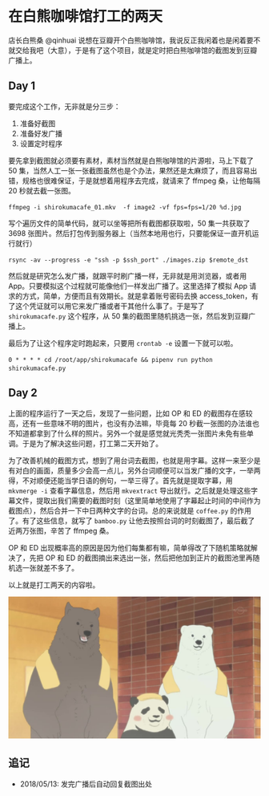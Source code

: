 # 在白熊咖啡馆打工的两天

店长白熊桑 @qinhuai 说想在豆瓣开个白熊咖啡馆，我说反正我闲着也是闲着要不就交给我吧（大意），于是有了这个项目，就是定时把白熊咖啡馆的截图发到豆瓣广播上。

## Day 1

要完成这个工作，无非就是分三步：

1. 准备好截图
1. 准备好发广播
1. 设置定时程序

要先拿到截图就必须要有素材，素材当然就是白熊咖啡馆的片源啦，马上下载了 50 集，当然人工一张一张截图虽然也是个办法，果然还是太麻烦了，而且容易出错，规格也很难保证，于是就想着用程序去完成，就请来了 ffmpeg 桑，让他每隔 20 秒就去截一张图。

`ffmpeg -i shirokumacafe_01.mkv  -f image2 -vf fps=fps=1/20 %d.jpg`

写个遍历文件的简单代码，就可以坐等把所有截图都获取啦，50 集一共获取了 3698 张图片。然后打包传到服务器上（当然本地用也行，只要能保证一直开机运行就行）

`rsync -av --progress -e "ssh -p $ssh_port" ./images.zip $remote_dst`

然后就是研究怎么发广播，就跟平时刷广播一样，无非就是用浏览器，或者用 App。只要模拟这个过程就可能像他们一样发出广播了。这里选择了模拟 App 请求的方式，简单，方便而且有效期长。就是拿着账号密码去换 access_token，有了这个凭证就可以用它来发广播或者干其他什么事了。于是写了 `shirokumacafe.py` 这个程序，从 50 集的截图里随机挑选一张，然后发到豆瓣广播上。

最后为了让这个程序定时跑起来，只要用 `crontab -e` 设置一下就可以啦。

`0 * * * * cd /root/app/shirokumacafe && pipenv run python shirokumacafe.py`


## Day 2

上面的程序运行了一天之后，发现了一些问题，比如 OP 和 ED 的截图存在感较高，还有一些意味不明的图片，也没有办法嘛，毕竟每 20 秒截一张图的办法谁也不知道都拿到了什么样的照片。另外一个就是感觉就光秃秃一张图片未免有些单调。于是为了解决这些问题，打工第二天开始了。

为了改善机械的截图方式，想到了用台词去截图，也就是用字幕。这样一来至少是有对白的画面，质量多少会高一点儿，另外台词顺便可以当发广播的文字，一举两得，不对顺便还能当学日语的例句，一举三得了。首先就是提取字幕，用 `mkvmerge -i` 查看字幕信息，然后用 `mkvextract` 导出就行。之后就是处理这些字幕文件，提取出我们需要的截图时刻（这里简单地使用了字幕起止时间的中间作为截图点），然后合并一下中日两种文字的台词。总的来说就是 `coffee.py` 的作用了。有了这些信息，就写了 `bamboo.py` 让他去按照台词的时刻截图了，最后截了近两万张图，辛苦了 ffmpeg 桑。

OP 和 ED 出现概率高的原因是因为他们每集都有嘛，简单得改了下随机策略就解决了，先把 OP 和 ED 的截图摘出来选出一张，然后把他加到正片的截图池里再随机选一张就差不多了。

以上就是打工两天的内容啦。

![すげぇだろう？](./webarebears.jpg)

## 追记

- 2018/05/13: 发完广播后自动回复截图出处
